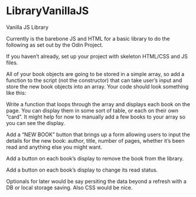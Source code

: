 # LibraryVanillaJS
Vanilla JS Library

Currently is the barebone JS and HTML for a basic library to do the following as set out by the Odin Project.

If you haven’t already, set up your project with skeleton HTML/CSS and JS files.

All of your book objects are going to be stored in a simple array, so add a function to the script (not the constructor) that can take user’s input and store the new book objects into an array. Your code should look something like this:

Write a function that loops through the array and displays each book on the page. You can display them in some sort of table, or each on their own “card”. It might help for now to manually add a few books to your array so you can see the display.

Add a “NEW BOOK” button that brings up a form allowing users to input the details for the new book: author, title, number of pages, whether it’s been read and anything else you might want.

Add a button on each book’s display to remove the book from the library.

Add a button on each book’s display to change its read status.

Optionals for later would be say persiting the data beyond a refresh with a DB or local storage saving.
Also CSS would be nice.